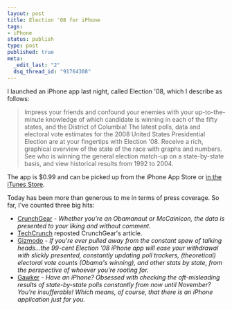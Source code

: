 ```yaml
--- 
layout: post
title: Election '08 for iPhone
tags: 
- iPhone
status: publish
type: post
published: true
meta: 
  _edit_last: "2"
  dsq_thread_id: "91764308"
---
```

I launched an iPhone app last night, called Election '08, which I describe as follows:
<blockquote>
<div>Impress your friends and confound your enemies with your up-to-the-minute knowledge of which candidate is winning in each of the fifty states, and the District of Columbia! The latest polls, data and electoral vote estimates for the 2008 United States Presidential Election are at your fingertips with Election '08. Receive a rich, graphical overview of the state of the race with graphs and numbers. See who is winning the general election match-up on a state-by-state basis, and view historical results from 1992 to 2004. </div></blockquote>
The app is $0.99 and can be picked up from the iPhone App Store or <a href="http://phobos.apple.com/WebObjects/MZStore.woa/wa/viewSoftware?id=288858288&amp;mt=8">in the iTunes Store</a>.

Today has been more than generous to me in terms of press coverage. So far, I've counted three big hits:
<ul>
	<li><a href="http://www.crunchgear.com/2008/09/04/election-08-iphone-app-tracks-polls-and-such-in-real-time/">CrunchGear</a> - <em>Whether you’re an Obamanaut or McCainicon, the data is presented to your liking and without comment.</em></li>
	<li><a href="http://www.techcrunch.com/2008/09/04/election-08-for-iphone-offers-up-to-the-minute-political-info/">TechCrunch</a> reposted CrunchGear's article.</li>
	<li><a href="http://gizmodo.com/5045587/iphone-election-08-watch-your-faith-in-america-get-destroyed-in-real-time">Gizmodo</a> - <em>If you're ever pulled away from the constant spew of talking heads...the 99-cent Election '08 iPhone app will ease your withdrawal with slickly presented, constantly updating poll trackers, (theoretical) electoral vote counts (Obama's winning), and other stats by state, from the perspective of whoever you're rooting for.</em> </li>
	<li><a href="http://gawker.com/5045665/finally-you-can-have-a-pointless-conniption-fit-on-the-go">Gawker</a> - <em>Have an iPhone? Obsessed with checking the oft-misleading results of state-by-state polls constantly from now until November? You're insufferable! Which means, of course, that there is an iPhone application just for you.</em></li>
</ul>
